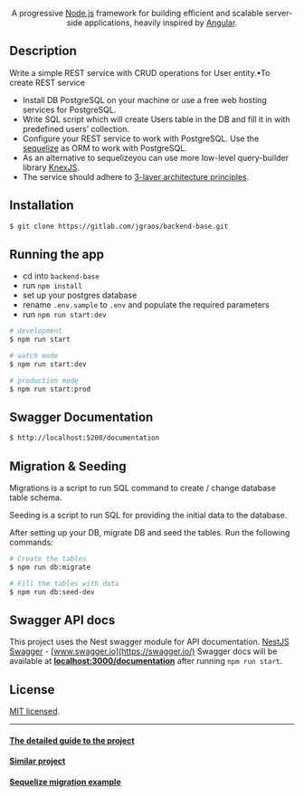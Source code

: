  <p align="center">A progressive <a href="http://nodejs.org" target="blank">Node.js</a> framework for building efficient and scalable server-side applications, heavily inspired by <a href="https://angular.io" target="blank">Angular</a>.
 </p>

## Description
Write a simple REST service with CRUD operations for User entity.•To create REST service

* Install DB PostgreSQL on your machine or use a free web hosting services for PostgreSQL.
* Write SQL script which will create Users table in the DB and fill it in with predefined users’ collection.
* Configure your REST service to work with PostgreSQL. Use the [sequelize](http://docs.sequelizejs.com/) as ORM to work with PostgreSQL.
* As an alternative to sequelizeyou can use more low-level query-builder library [KnexJS](http://knexjs.org/).
* The service should adhere to [3-layer architecture principles](https://softwareontheroad.com/ideal-nodejs-project-structure/).


## Installation
```bash
$ git clone https://gitlab.com/jgraos/backend-base.git
```


## Running the app
- cd into `backend-base`
- run `npm install`
- set up your postgres database
- rename `.env.sample` to `.env` and populate the required parameters
- run `npm run start:dev`

```bash
# development
$ npm run start

# watch mode
$ npm run start:dev

# production mode
$ npm run start:prod
```

## Swagger Documentation
```bash
$ http://localhost:5200/documentation
```

## Migration & Seeding
Migrations is a script to run SQL command to create / change database table schema.

Seeding is a script to run SQL for providing the initial data to the database.

After setting up your DB, migrate DB and seed the tables. Run the following commands:
```bash
# Create the tables
$ npm run db:migrate

# Fill the tables with data
$ npm run db:seed-dev
```


## Swagger API docs
This project uses the Nest swagger module for API documentation. [NestJS Swagger](https://github.com/nestjs/swagger) - [www.swagger.io](https://swagger.io/)
Swagger docs will be available at __[localhost:3000/documentation](localhost:3000/documentation)__ after running `npm run start`.


## License
[MIT licensed](LICENSE).

---

#### [The detailed guide to the project](https://www.freecodecamp.org/news/build-web-apis-with-nestjs-beginners-guide/)

#### [Similar project](https://github.com/kentloog/nestjs-sequelize-typescript)

#### [Sequelize migration example](https://github.com/codeburn-io/1-sequelize-typescript-migrations-example)
